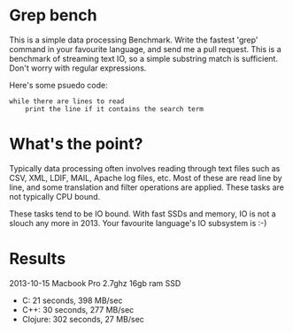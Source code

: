 Grep bench
==========

This is a simple data processing Benchmark. Write the fastest 'grep' command in your favourite language, and send me a pull request. This is a benchmark of streaming text IO, so a simple substring match is sufficient. Don't worry with regular expressions.

Here's some psuedo code:

	while there are lines to read
		print the line if it contains the search term


What's the point?
=================
Typically data processing often involves reading through text files such as CSV, XML, LDIF, MAIL, Apache log files, etc. Most of these are read line by line, and some translation and filter operations are applied. These tasks are not typically CPU bound. 

These tasks tend to be IO bound. With fast SSDs and memory, IO is not a slouch any more in 2013. Your favourite language's IO subsystem is :-)


Results
=======

2013-10-15 Macbook Pro 2.7ghz 16gb ram SSD

- C: 21 seconds, 398 MB/sec
- C++: 30 seconds, 277 MB/sec
- Clojure: 302 seconds, 27 MB/sec

